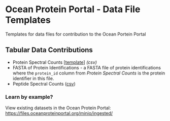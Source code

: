 # Ocean Protein Portal - Data File Templates
Templates for data files for contribution to the Ocean Portein Portal

## Tabular Data Contributions

* Protein Spectral Counts [[template](tabular/TEMPLATE_Protein-Spectral-Counts.csv)] _(csv)_
* FASTA of Protein Identifications - a FASTA file of protein identifications where the `protein_id` column from *Protein Spectral Counts* is the protein identifier in this file.
* Peptide Spectral Counts ([csv](tabular/TEMPLATE_Peptide-Spectral-Counts.csv))

### Learn by example?

View existing datasets in the Ocean Protein Portal:
https://files.oceanproteinportal.org/minio/ingested/
